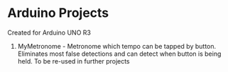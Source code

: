 # Arduino Projects
Created for Arduino UNO R3
01. MyMetronome - Metronome which tempo can be tapped by button.
    Eliminates most false detections and can detect when button is being held.
    To be re-used in further projects
